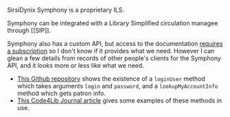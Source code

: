 SirsiDynix Symphony is a proprietary ILS.

Symphony can be integrated with a Library Simplified circulation managee through [[SIP]]. 

Symphony also has a custom API, but access to the documentation [requires a subscription](http://www.sirsidynix.com/files/pdf/SirsiDynix_Symphony_API_Overview.pdf) so I don't know if it provides what we need. However I can glean a few details from records of other people's clients for the Symphony API, and it looks more or less like what we need.

* [This Github repository](https://github.com/mark-cooper/sirsidynix/blob/master/lib/sirsidynix.rb) shows the existence of a `loginUser` method which takes arguments `login` and `password`, and a `lookupMyAccountInfo` method which gets patron info.
* [This Code4Lib Journal article](http://journal.code4lib.org/articles/4810) gives some examples of these methods in use.